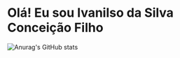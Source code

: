 # Olá! Eu sou Ivanilso da Silva Conceição Filho

![Anurag's GitHub stats](https://github-readme-stats.vercel.app/api?username=IvanilsoDaSilva&show_icons=true&theme=dark)
